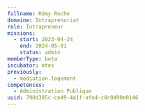 ```yaml
---
fullname: Rémy Roche
domaine: Intraprenariat
role: Intrapreneur
missions:
  - start: 2023-04-24
    end: 2024-05-01
    status: admin
memberType: beta
incubator: mtes
previously:
  - mediation.logement
competences:
  - Administration Publique
uuid: 790d385c-ce49-4a1f-afa4-c8c0490e0146
---
```

